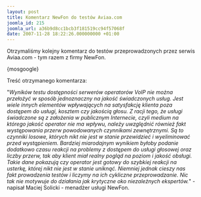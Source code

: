 ```yaml
---
layout: post
title: Komentarz NewFon do testów Aviaa.com
joomla_id: 215
joomla_url: a36b9d8cc1bcb3f181519cc94f57068f
date: 2007-11-28 18:22:26.000000000 +01:00
---
```

Otrzymaliśmy kolejny komentarz do test&oacute;w przeprowadzonych przez serwis Aviaa.com - tym razem z firmy NewFon.<p>{mosgoogle}</p><p>Treść otrzymanego komentarza:</p><p>&quot;<em>Wynik&oacute;w testu dostępności serwer&oacute;w operator&oacute;w VoIP nie można przełożyć w spos&oacute;b jednoznaczny na jakość świadczonych usług. Jest wiele innych element&oacute;w wpływających na satysfakcję klienta poza dostępem do usługi, kosztem czy jakością głosu. Z racji tego, że usługi świadczone są z założenia w publicznym Internecie, czyli medium na kt&oacute;rego jakość operator nie ma wpływu, należy uwzględnić r&oacute;wnież fakt występowania przerw powodowanych czynnikami zewnętrznymi. Są to czynniki losowe, kt&oacute;rych nikt nie jest w stanie przewidzieć i wyeliminować przed wystąpieniem. Bardziej miarodajnym wynikiem byłoby podanie dodatkowo czasu reakcji na problemy z dostępem do usługi głosowej oraz liczby przerw, tak aby klient miał realny pogląd na poziom i jakość obsługi. Takie dane pokazują czy operator jest gotowy do szybkiej reakcji na usterkę, kt&oacute;rej nikt nie jest w stanie uniknąć. Niemniej jednak cieszy nas fakt prowadzenia test&oacute;w i liczymy na ich cykliczne przeprowadzanie. Nic tak nie motywuje do działania jak krytyczne oko niezależnych ekspert&oacute;w.</em>&quot; - napisał Maciej Solicki - menadżer usługi NewFon. </p>
